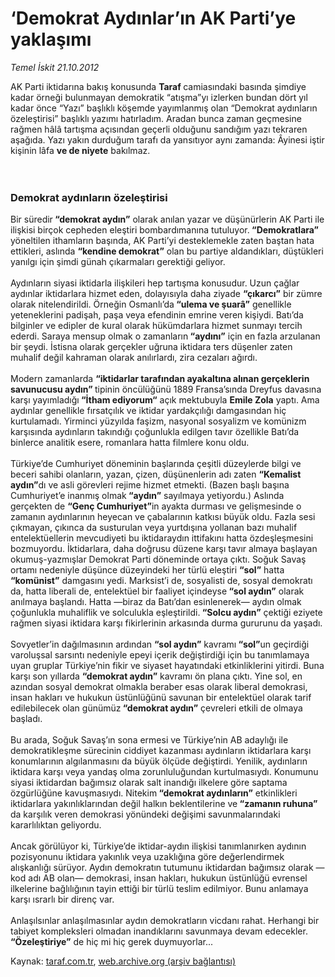 # ‘Demokrat Aydınlar’ın AK Parti’ye yaklaşımı

*Temel İskit 21.10.2012*

<div class="yazi"><p>AK Parti iktidarına bakış konusunda <strong>Taraf </strong>camiasındaki basında şimdiye kadar örneği bulunmayan demokratik “atışma”yı izlerken bundan dört yıl kadar önce “Yazı” başlıklı köşemde yayımlanmış olan “Demokrat aydınların özeleştirisi” başlıklı yazımı hatırladım. Aradan bunca zaman geçmesine rağmen hâlâ tartışma açısından geçerli olduğunu sandığım yazı tekraren aşağıda. Yazı yakın durduğum tarafı da yansıtıyor aynı zamanda: Âyinesi iştir kişinin lâfa <strong>ve de niyete</strong> bakılmaz.<br/><br/><br/></p>
<h3>Demokrat aydınların özeleştirisi</h3>
<p>Bir süredir<strong> “demokrat aydın”</strong> olarak anılan yazar ve düşünürlerin AK Parti ile ilişkisi birçok cepheden eleştiri bombardımanına tutuluyor.<strong> “Demokratlara”</strong> yöneltilen ithamların başında, AK Parti’yi desteklemekle zaten baştan hata ettikleri, aslında <strong>“kendine demokrat”</strong> olan bu partiye aldandıkları, düştükleri yanılgı için şimdi günah çıkarmaları gerektiği geliyor.<br/><br/>Aydınların siyasi iktidarla ilişkileri hep tartışma konusudur. Uzun çağlar aydınlar iktidarlara hizmet eden, dolayısıyla daha ziyade <strong>“çıkarcı”</strong> bir zümre olarak nitelendirildi. Örneğin Osmanlı’da<strong> “ulema ve şuarâ”</strong> genellikle yeteneklerini padişah, paşa veya efendinin emrine veren kişiydi. Batı’da bilginler ve edipler de kural olarak hükümdarlara hizmet sunmayı tercih ederdi. Saraya mensup olmak o zamanların<strong> “aydını”</strong> için en fazla arzulanan bir şeydi. İstisna olarak gerçekler uğruna iktidara ters düşenler zaten muhalif değil kahraman olarak anılırlardı, zira cezaları ağırdı.<br/><br/>Modern zamanlarda <strong>“iktidarlar tarafından ayakaltına alınan gerçeklerin savunucusu aydın” </strong>tipinin öncülüğünü 1889 Fransa’sında Dreyfus davasına karşı yayımladığı<strong> “İtham ediyorum“</strong> açık mektubuyla <strong>Emile Zola</strong> yaptı. Ama aydınlar genellikle fırsatçılık ve iktidar yardakçılığı damgasından hiç kurtulamadı. Yirminci yüzyılda faşizm, nasyonal sosyalizm ve komünizm karşısında aydınların takındığı çoğunlukla edilgen tavır özellikle Batı’da binlerce analitik esere, romanlara hatta filmlere konu oldu.<br/><br/>Türkiye’de Cumhuriyet döneminin başlarında çeşitli düzeylerde bilgi ve beceri sahibi olanların, yazan, çizen, düşünenlerin adı zaten <strong>“Kemalist aydın”</strong>dı ve asli görevleri rejime hizmet etmekti. (Bazen başlı başına Cumhuriyet’e inanmış olmak<strong> “aydın”</strong> sayılmaya yetiyordu.) Aslında gerçekten de <strong>“Genç Cumhuriyet”</strong>in ayakta durması ve gelişmesinde o zamanın aydınlarının heyecan ve çabalarının katkısı büyük oldu. Fazla sesi çıkmayan, çıkınca da susturulan veya yurtdışına yollanan bazı muhalif entelektüellerin mevcudiyeti bu iktidaraydın ittifakını hatta özdeşleşmesini bozmuyordu. İktidarlara, daha doğrusu düzene karşı tavır almaya başlayan okumuş-yazmışlar Demokrat Parti döneminde ortaya çıktı. Soğuk Savaş ortamı nedeniyle düşünce düzeyindeki her türlü eleştiri <strong>“sol”</strong> hatta <strong>“komünist”</strong> damgasını yedi. Marksist’i de, sosyalisti de, sosyal demokratı da, hatta liberali de, entelektüel bir faaliyet içindeyse<strong> “sol aydın”</strong> olarak anılmaya başlandı. Hatta —biraz da Batı’dan esinlenerek— aydın olmak çoğunlukla muhaliflik ve solculukla eşleştirildi.<strong> “Solcu aydın”</strong> çektiği eziyete rağmen siyasi iktidara karşı fikirlerinin arkasında durma gururunu da yaşadı.<br/><br/>Sovyetler’in dağılmasının ardından <strong>“sol aydın”</strong> kavramı<strong> “sol”</strong>un geçirdiği varoluşsal sarsıntı nedeniyle epeyi içerik değiştirdiği için bu tanımlamaya uyan gruplar Türkiye’nin fikir ve siyaset hayatındaki etkinliklerini yitirdi. Buna karşı son yıllarda <strong>“demokrat aydın”</strong> kavramı ön plana çıktı. Yine sol, en azından sosyal demokrat olmakla beraber esas olarak liberal demokrasi, insan hakları ve hukukun üstünlüğünü savunan bir entelektüel olarak tarif edilebilecek olan günümüz<strong> “demokrat aydın”</strong> çevreleri etkili de olmaya başladı.<br/><br/>Bu arada, Soğuk Savaş’ın sona ermesi ve Türkiye’nin AB adaylığı ile demokratikleşme sürecinin ciddiyet kazanması aydınların iktidarlara karşı konumlarının algılanmasını da büyük ölçüde değiştirdi. Yenilik, aydınların iktidara karşı veya yandaş olma zorunluluğundan kurtulmasıydı. Konumunu siyasi iktidardan bağımsız olarak salt inandığı ilkelere göre saptama özgürlüğüne kavuşmasıydı. Nitekim<strong> “demokrat aydınların”</strong> etkinlikleri iktidarlara yakınlıklarından değil halkın beklentilerine ve<strong> “zamanın ruhuna”</strong> da karşılık veren demokrasi yönündeki değişimi savunmalarındaki kararlılıktan geliyordu.<br/><br/>Ancak görülüyor ki, Türkiye’de iktidar-aydın ilişkisi tanımlanırken aydının pozisyonunu iktidara yakınlık veya uzaklığına göre değerlendirmek alışkanlığı sürüyor. Aydın demokratın tutumunu iktidardan bağımsız olarak —kod adı AB olan— demokrasi, insan hakları, hukukun üstünlüğü evrensel ilkelerine bağlılığının tayin ettiği bir türlü teslim edilmiyor. Bunu anlamaya karşı ısrarlı bir direnç var.<br/><br/>Anlaşılsınlar anlaşılmasınlar aydın demokratların vicdanı rahat. Herhangi bir tabiyet kompleksleri olmadan inandıklarını savunmaya devam edecekler.<strong> “Özeleştiriye”</strong> de hiç mi hiç gerek duymuyorlar...<br/></p>
</div>

Kaynak: [taraf.com.tr](http://www.taraf.com.tr/temel-iskit/makale-demokrat-aydinlar-in-ak-parti-ye-yaklasimi.htm), [web.archive.org (arşiv bağlantısı)](http://web.archive.org/web/20131107144641/http://www.taraf.com.tr/temel-iskit/makale-demokrat-aydinlar-in-ak-parti-ye-yaklasimi.htm)
